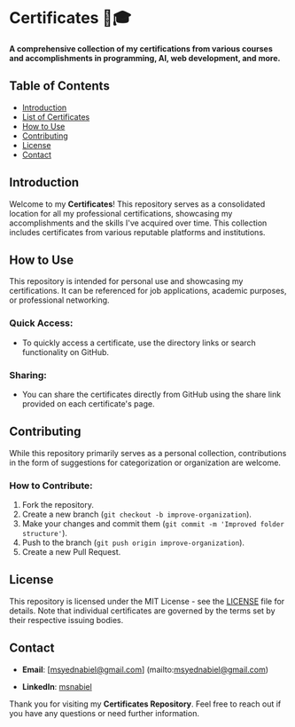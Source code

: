 # Certificates 📜🎓

**A comprehensive collection of my certifications from various courses and accomplishments in programming, AI, web development, and more.**

## Table of Contents

- [Introduction](#introduction)
- [List of Certificates](#list-of-certificates)
- [How to Use](#how-to-use)
- [Contributing](#contributing)
- [License](#license)
- [Contact](#contact)

## Introduction

Welcome to my **Certificates**! This repository serves as a consolidated location for all my professional certifications, showcasing my accomplishments and the skills I've acquired over time. This collection includes certificates from various reputable platforms and institutions.

## How to Use

This repository is intended for personal use and showcasing my certifications. It can be referenced for job applications, academic purposes, or professional networking.

### Quick Access:

- To quickly access a certificate, use the directory links or search functionality on GitHub.

### Sharing:

- You can share the certificates directly from GitHub using the share link provided on each certificate's page.

## Contributing

While this repository primarily serves as a personal collection, contributions in the form of suggestions for categorization or organization are welcome.

### How to Contribute:

1. Fork the repository.
2. Create a new branch (`git checkout -b improve-organization`).
3. Make your changes and commit them (`git commit -m 'Improved folder structure'`).
4. Push to the branch (`git push origin improve-organization`).
5. Create a new Pull Request.

## License

This repository is licensed under the MIT License - see the [LICENSE](LICENSE) file for details. Note that individual certificates are governed by the terms set by their respective issuing bodies.

## Contact

- **Email**: [msyednabiel@gmail.com] (mailto:msyednabiel@gmail.com)

- **LinkedIn**: [msnabiel](https://www.linkedin.com/in/msnabiel/)

Thank you for visiting my **Certificates Repository**. Feel free to reach out if you have any questions or need further information.

